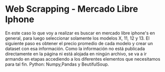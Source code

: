 # Web Scrapping - Mercado Libre Iphone

En este caso lo que voy a realizar es buscar en mercado libre iphone's en general, para luego seleccionar solamente los modelos X, 11, 12 y 13. El siguiente paso es obtener el precio promedio de cada modelo y crear un dataset con esa información.
Como la información no está publicada directamente en la página ni está alojada en ningún archivo, se va a ir armando en etapas accediendo a los diferentes elementos que necesitamos para tal fin.
Python: Numpy,Pandas y BeutifulSoup.
